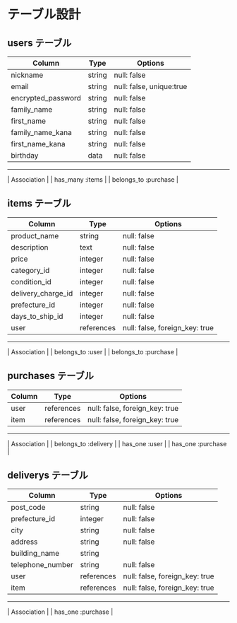# テーブル設計

## users テーブル

| Column                 | Type   | Options                  |
| ---------------------- | ------ | ------------------------ | 
| nickname               | string | null: false              |
| email                  | string | null: false, unique:true |
| encrypted_password     | string | null: false              |
| family_name            | string | null: false              |
| first_name             | string | null: false              |
| family_name_kana       | string | null: false              |
| first_name_kana        | string | null: false              |
| birthday               | data   | null: false              |
--------------------------------------------------------------
| Association            |
| has_many :items        |
| belongs_to :purchase   |




## items テーブル

| Column             | Type       | Options                        |
| ------------------ | ---------- | ------------------------------ |
| product_name       | string     | null: false                    |
| description        | text       | null: false                    |
| price              | integer    | null: false                    |
| category_id        | integer    | null: false                    |
| condition_id       | integer    | null: false                    |
| delivery_charge_id | integer    | null: false                    |
| prefecture_id      | integer    | null: false                    |
| days_to_ship_id    | integer    | null: false                    |
| user               | references | null: false, foreign_key: true |
--------------------------------------------------------------------
| Association            |
| belongs_to :user       |
| belongs_to :purchase   |

## purchases テーブル

| Column    | Type       | Options                       |
| --------- | ---------- | ----------------------------- |
| user      | references | null: false, foreign_key: true|
| item      | references | null: false, foreign_key: true|
----------------------------------------------------------
| Association            |
| belongs_to :delivery   |
| has_one :user          |
| has_one :purchase      |


## deliverys テーブル

| Column           | Type       | Options                       |
| ---------------- | -----------| ------------------------------|
| post_code        | string     | null: false                   |
| prefecture_id    | integer    | null: false                   |
| city             | string     | null: false                   |
| address          | string     | null: false                   |
| building_name    | string     |                               |
| telephone_number | string     | null: false                   |
| user             | references | null: false, foreign_key: true|
| item             | references | null: false, foreign_key: true|
------------------------------------------------------------------
| Association            |
| has_one :purchase      |
